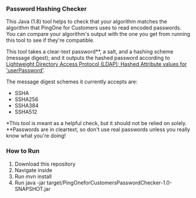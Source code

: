 ### Password Hashing Checker

This Java (1.8) tool helps to check that your algorithm matches the algorithm that PingOne for Customers uses to read encoded
passwords. You can compare your algorithm's output with the one you get from running this tool to see if they're
compatible. 

This tool takes a clear-text password**, a salt, and a hashing scheme (message digest); and it outputs the hashed 
password according to [Lightweight Directory Access Protocol (LDAP): Hashed Attribute values for 'userPassword'](https://tools.ietf.org/id/draft-stroeder-hashed-userpassword-values-01.html).

The message digest schemes it currently accepts are:
  * SSHA
  * SSHA256
  * SSHA384
  * SSHA512

*This tool is meant as a helpful check, but it should not be relied on solely.
**Passwords are in cleartext, so don't use real passwords unless you really know what you're
                  doing!
 
 ### How to Run
 1. Download this repository
 2. Navigate inside
 3. Run mvn install
 4. Run java -jar target/PingOneforCustomersPasswordChecker-1.0-SNAPSHOT.jar
